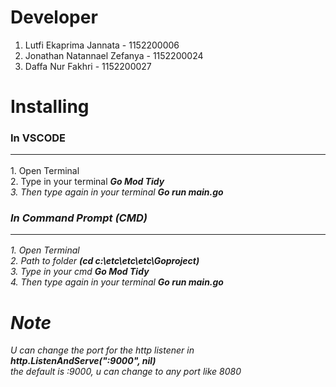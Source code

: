 # Developer
1. Lutfi Ekaprima Jannata - 1152200006
2. Jonathan Natannael Zefanya - 1152200024 
3. Daffa Nur Fakhri - 1152200027 

# Installing
<h3> In VSCODE <hr></h3>
1. Open Terminal <br>
2. Type in your terminal <i> <strong>Go Mod Tidy</strong><i> <br>
3. Then type again in your terminal <i><strong>Go run main.go</strong></i><br>

<h3> In Command Prompt (CMD) <hr></h3>
1. Open Terminal <br>
2. Path to folder <strong>(cd c:\etc\etc\etc\Goproject)</strong> <br>
3. Type in your cmd <i><strong>Go Mod Tidy</strong><i><br>
4. Then type again in your terminal <i><strong>Go run main.go</strong></i><br>

# Note

U can change the port for the http listener in
<strong>http.ListenAndServe(":9000", nil)</strong> <br>
the default is :9000, u can change to any port like 8080

